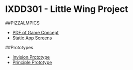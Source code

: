 # IXDD301 - Little Wing Project 
##PIZZALMPICS

+ [PDF of Game Concept](https://www.dropbox.com/s/uog11hb3av98m2s/Pizzalympics.pdf?dl=0)
+ [Static App Screens](https://www.flickr.com/photos/127785088@N07/albums/72157661110853341)

##Prototypes
+ [Invision Prototype](https://invis.io/YH4PFEO5R)
+ [Principle Prototype](https://www.dropbox.com/s/00pvdxc1pdpc3ib/Principle_Prototype.mov?dl=0)
